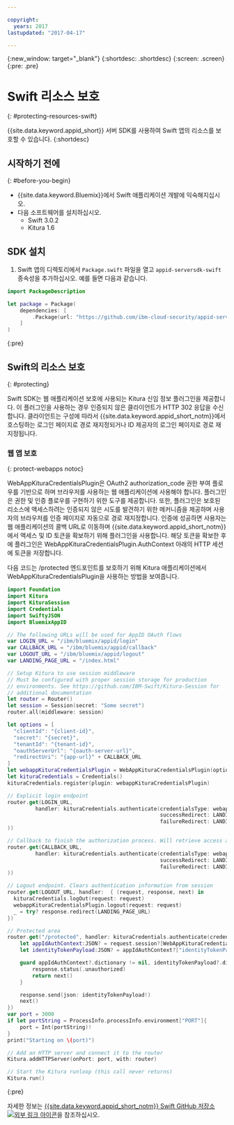 ```yaml
---

copyright:
  years: 2017
lastupdated: "2017-04-17"

---
```


{:new_window: target="_blank"}
{:shortdesc: .shortdesc}
{:screen: .screen}
{:pre: .pre}


# Swift 리소스 보호
{: #protecting-resources-swift}

{{site.data.keyword.appid_short}} 서버 SDK를 사용하여 Swift 앱의 리소스를 보호할 수 있습니다.
{:shortdesc}


## 시작하기 전에
{: #before-you-begin}

* {{site.data.keyword.Bluemix}}에서 Swift 애플리케이션 개발에 익숙해지십시오.
* 다음 소프트웨어를 설치하십시오.
    * Swift 3.0.2
    * Kitura 1.6


## SDK 설치

1. Swift 앱의 디렉토리에서 `Package.swift` 파일을 열고 `appid-serversdk-swift` 종속성을 추가하십시오. 예를 들면 다음과 같습니다. 

  ```swift
  import PackageDescription

  let package = Package(
      dependencies: [
          .Package(url: "https://github.com/ibm-cloud-security/appid-serversdk-swift.git", majorVersion: 1)
      ]
  )
  ```
  {:pre}

## Swift의 리소스 보호
{: #protecting}

Swift SDK는 웹 애플리케이션 보호에 사용되는 Kitura 신임 정보 플러그인을 제공합니다. 이 플러그인을 사용하는 경우 인증되지 않은 클라이언트가 HTTP 302 응답을 수신합니다. 클라이언트는 구성에 따라서 {{site.data.keyword.appid_short_notm}}에서 호스팅하는 로그인 페이지로 경로 재지정되거나 ID 제공자의 로그인 페이지로 경로 재지정됩니다. 



### 웹 앱 보호
{: protect-webapps notoc}

WebAppKituraCredentialsPlugin은 OAuth2 authorization_code 권한 부여 플로우를 기반으로 하며 브라우저를 사용하는 웹 애플리케이션에 사용해야 합니다. 플러그인은 권한 및 인증 플로우를 구현하기 위한 도구를 제공합니다. 또한, 플러그인은 보호된 리소스에 액세스하려는 인증되지 않은 시도를 발견하기 위한 메커니즘을 제공하며 사용자의 브라우저를 인증 페이지로 자동으로 경로 재지정합니다. 인증에 성공하면 사용자는 웹 애플리케이션의 콜백 URL로 이동하며 {{site.data.keyword.appid_short_notm}}에서 액세스 및 ID 토큰을 확보하기 위해 플러그인을 사용합니다. 해당 토큰을 확보한 후에 플러그인은 WebAppKituraCredentialsPlugin.AuthContext 아래의 HTTP 세션에 토큰을 저장합니다.

다음 코드는 /protected 엔드포인트를 보호하기 위해 Kitura 애플리케이션에서 WebAppKituraCredentialsPlugin을 사용하는 방법을 보여줍니다. 

  ```swift
  import Foundation
  import Kitura
  import KituraSession
  import Credentials
  import SwiftyJSON
  import BluemixAppID

  // The following URLs will be used for AppID OAuth flows
  var LOGIN_URL = "/ibm/bluemix/appid/login"
  var CALLBACK_URL = "/ibm/bluemix/appid/callback"
  var LOGOUT_URL = "/ibm/bluemix/appid/logout"
  var LANDING_PAGE_URL = "/index.html"

  // Setup Kitura to use session middleware
  // Must be configured with proper session storage for production
  // environments. See https://github.com/IBM-Swift/Kitura-Session for
  // additional documentation
  let router = Router()
  let session = Session(secret: "Some secret")
  router.all(middleware: session)

  let options = [
  	"clientId": "{client-id}",
  	"secret": "{secret}",
  	"tenantId": "{tenant-id}",
  	"oauthServerUrl": "{oauth-server-url}",
  	"redirectUri": "{app-url}" + CALLBACK_URL
  ]
  let webappKituraCredentialsPlugin = WebAppKituraCredentialsPlugin(options: options)
  let kituraCredentials = Credentials()
  kituraCredentials.register(plugin: webappKituraCredentialsPlugin)

  // Explicit login endpoint
  router.get(LOGIN_URL,
  		   handler: kituraCredentials.authenticate(credentialsType: webappKituraCredentialsPlugin.name,
  												   successRedirect: LANDING_PAGE_URL,
  												   failureRedirect: LANDING_PAGE_URL
  ))

  // Callback to finish the authorization process. Will retrieve access and identity tokens from AppID
  router.get(CALLBACK_URL,
  		   handler: kituraCredentials.authenticate(credentialsType: webappKituraCredentialsPlugin.name,
  												   successRedirect: LANDING_PAGE_URL,
  												   failureRedirect: LANDING_PAGE_URL
  ))

  // Logout endpoint. Clears authentication information from session
  router.get(LOGOUT_URL, handler:  { (request, response, next) in
  	kituraCredentials.logOut(request: request)
  	webappKituraCredentialsPlugin.logout(request: request)
  	_ = try? response.redirect(LANDING_PAGE_URL)
  })

  // Protected area
  router.get("/protected", handler: kituraCredentials.authenticate(credentialsType: webappKituraCredentialsPlugin.name), { (request, response, next) in
      let appIdAuthContext:JSON? = request.session?[WebAppKituraCredentialsPlugin.AuthContext]
      let identityTokenPayload:JSON? = appIdAuthContext?["identityTokenPayload"]

      guard appIdAuthContext?.dictionary != nil, identityTokenPayload?.dictionary != nil else {
          response.status(.unauthorized)
          return next()
      }

      response.send(json: identityTokenPayload!)
      next()
  })
  var port = 3000
  if let portString = ProcessInfo.processInfo.environment["PORT"]{
      port = Int(portString)!
  }
  print("Starting on \(port)")

  // Add an HTTP server and connect it to the router
  Kitura.addHTTPServer(onPort: port, with: router)

  // Start the Kitura runloop (this call never returns)
  Kitura.run()
  ```
  {:pre}

자세한 정보는 <a href="https://github.com/ibm-cloud-security/appid-serversdk-swift" target="_blank">{{site.data.keyword.appid_short_notm}} Swift GitHub 저장소 <img src="../../icons/launch-glyph.svg" alt="외부 링크 아이콘"></a>을 참조하십시오. 
